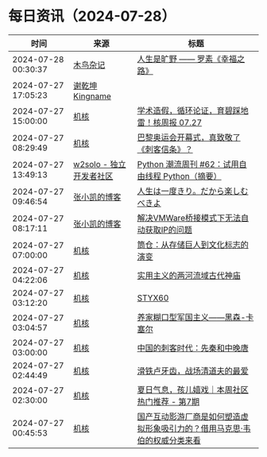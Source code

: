 ﻿# 每日资讯（2024-07-28）

|时间|来源|标题|
|---|---|---|
|2024-07-28 00:30:37|[木鸟杂记](https://www.qtmuniao.com/atom.xml)|[人生是旷野 —— 罗素《幸福之路》](https://www.qtmuniao.com/2024/07/28/listening-conquest-of-happiness/)|
|2024-07-27 17:05:23|[谢乾坤 Kingname](http://www.kingname.info/atom.xml)|[](https://www.kingname.info/2024/07/27/crawl-anything/)|
|2024-07-27 15:00:00|[机核](https://www.gcores.com/rss)|[学术造假，循环论证，育碧踩地雷！核周报 07.27](https://www.gcores.com/radios/185267)|
|2024-07-27 08:29:49|[机核](https://www.gcores.com/rss)|[巴黎奥运会开幕式，真致敬了《刺客信条》？](https://www.gcores.com/articles/185761)|
|2024-07-27 13:49:13|[w2solo - 独立开发者社区](https://w2solo.com/topics/feed)|[Python 潮流周刊 #62：试用自由线程 Python（摘要）](https://w2solo.com/topics/4855)|
|2024-07-27 09:46:54|[张小凯的博客](https://jasonkayzk.github.io/atom.xml)|[人生は一度きり。だから楽しむべきよ](https://jasonkayzk.github.io/2024/07/27/%E4%BA%BA%E7%94%9F%E3%81%AF%E4%B8%80%E5%BA%A6%E3%81%8D%E3%82%8A%E3%80%82%E3%81%A0%E3%81%8B%E3%82%89%E6%A5%BD%E3%81%97%E3%82%80%E3%81%B9%E3%81%8D%E3%82%88/)|
|2024-07-27 08:17:11|[张小凯的博客](https://jasonkayzk.github.io/atom.xml)|[解决VMWare桥接模式下无法自动获取IP的问题](https://jasonkayzk.github.io/2024/07/27/%E8%A7%A3%E5%86%B3VMWare%E6%A1%A5%E6%8E%A5%E6%A8%A1%E5%BC%8F%E4%B8%8B%E6%97%A0%E6%B3%95%E8%87%AA%E5%8A%A8%E8%8E%B7%E5%8F%96IP%E7%9A%84%E9%97%AE%E9%A2%98/)|
|2024-07-27 07:00:00|[机核](https://www.gcores.com/rss)|[筒仓：从存储巨人到文化标志的演变](https://www.gcores.com/articles/185431)|
|2024-07-27 04:22:06|[机核](https://www.gcores.com/rss)|[实用主义的两河流域古代神庙](https://www.gcores.com/articles/185747)|
|2024-07-27 03:12:20|[机核](https://www.gcores.com/rss)|[STYX60](https://www.gcores.com/videos/185746)|
|2024-07-27 03:04:57|[机核](https://www.gcores.com/rss)|[养家糊口型军国主义——黑森-卡塞尔](https://www.gcores.com/videos/185744)|
|2024-07-27 03:00:00|[机核](https://www.gcores.com/rss)|[中国的刺客时代：先秦和中晚唐](https://www.gcores.com/articles/185693)|
|2024-07-27 02:44:49|[机核](https://www.gcores.com/rss)|[滑铁卢牙齿，战场清道夫的最爱](https://www.gcores.com/articles/185745)|
|2024-07-27 02:30:00|[机核](https://www.gcores.com/rss)|[夏日气息，孩儿嬉戏｜本周社区热门推荐 - 第7期](https://www.gcores.com/articles/185740)|
|2024-07-27 00:45:53|[机核](https://www.gcores.com/rss)|[国产互动影游厂商是如何塑造虚拟形象吸引力的？借用马克思·韦伯的权威分类来看](https://www.gcores.com/articles/185742)|
